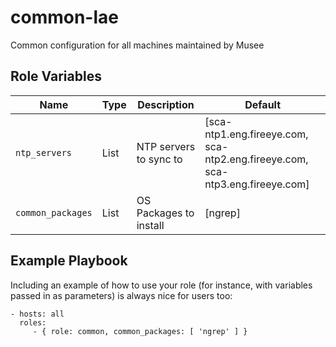 common-lae
=========

Common configuration for all machines maintained by Musee

Role Variables
--------------

|Name|Type|Description|Default|
|----|----|-----------|-------|
`ntp_servers`|List|NTP servers to sync to|[sca-ntp1.eng.fireeye.com, sca-ntp2.eng.fireeye.com, sca-ntp3.eng.fireeye.com]
`common_packages`|List|OS Packages to install|[ngrep]

Example Playbook
----------------

Including an example of how to use your role (for instance, with variables passed in as parameters) is always nice for users too:

    - hosts: all
      roles:
         - { role: common, common_packages: [ 'ngrep' ] }
